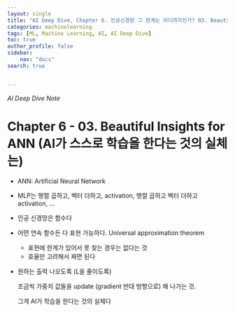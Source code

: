 ```yaml
---
layout: single
title: "AI Deep Dive, Chapter 6. 인공신경망 그 한계는 어디까지인가? 03. Beautiful Insights for ANN (AI가 스스로 학습을 한다는 것의 실체는)"
categories: machinelearning
tags: [ML, Machine Learning, AI, AI Deep Dive]
toc: true
author_profile: false
sidebar:
    nav: "docs"
search: true


---
```


*AI Deep Dive Note*



# Chapter 6 - 03. Beautiful Insights for ANN (AI가 스스로 학습을 한다는 것의 실체는)

- ANN: Artificial Neural Network

- MLP는 행렬 곱하고, 벡터 더하고, activation, 행렬 곱하고 벡터 더하고 activation, ...

- 인공 신경망은 함수다

- 어떤 연속 함수든 다 표현 가능하다. Universal approximation theorem

  - 표현에 한계가 있어서 못 찾는 경우는 없다는 것
  - 효율만 고려해서 짜면 된다

- 원하는 출력 나오도록 (L을 줄이도록)

  조금씩 가중치 값들을 update (gradient 반대 방향으로) 해 나가는 것.

  그게 AI가 학습을 한다는 것의 실체다
